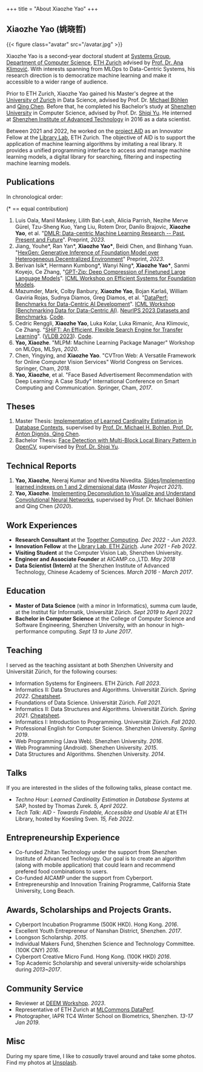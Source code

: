 +++
title = "About Xiaozhe Yao"
+++

## Xiaozhe Yao (姚晓哲)

{{< figure class="avatar" src="/avatar.jpg" >}}

Xiaozhe Yao is a second-year doctoral student at [Systems Group](https://systems.ethz.ch/), [Department of Computer Science](https://inf.ethz.ch/), [ETH Zurich](https://ethz.ch) advised by [Prof. Dr. Ana Klimović](https://anakli.inf.ethz.ch/). With interests spanning from MLOps to Data-Centric Systems, his research direction is to democratize machine learning and make it accessible to a wider range of audience.

Prior to ETH Zurich, Xiaozhe Yao gained his Master's degree at the [University of Zurich](https://uzh.ch) in Data Science, advised by Prof. Dr. [Michael Böhlen](https://www.ifi.uzh.ch/en/dbtg/Staff/Boehlen.html) and [Qing Chen](https://qingchen3.github.io/). Before that, he completed his Bachelor’s study at [Shenzhen University](https://szu.edu.cn) in Computer Science, advised by Prof. Dr. [Shiqi Yu](http://yushiqi.cn/). He interned at [Shenzhen Institute of Advanced Technology](https://siat.ac.cn) in 2016 as a data scientist.

Between 2021 and 2022, he worked on the [project AID](https://aid.autoai.org) as an Innovator Fellow at the [Library Lab](https://www.librarylab.ethz.ch/), ETH Zurich. The objective of AID is to support the application of machine learning algorithms by imitating a real library. It provides a unified programming interface to access and manage machine learning models, a digital library for searching, filtering and inspecting machine learning models.

## Publications

In chronological order:

(* == equal contribution)

1. Luis Oala, Manil Maskey, Lilith Bat-Leah, Alicia Parrish, Nezihe Merve Gürel, Tzu-Sheng Kuo, Yang Liu, Rotem Dror, Danilo Brajovic, **Xiaozhe Yao**, et al. "[DMLR: Data-centric Machine Learning Research -- Past, Present and Future](https://arxiv.org/abs/2311.13028)". Preprint, *2023*.
2. Jiang, Youhe\*, Ran Yan\*, **Xiaozhe Yao\***, Beidi Chen, and Binhang Yuan. "[HexGen: Generative Inference of Foundation Model over Heterogeneous Decentralized Environment](https://arxiv.org/abs/2311.11514)" Preprint, *2023*.
3. Berivan Isik\*, Hermann Kumbong\*, Wanyi Ning\*, **Xiaozhe Yao\***, Sanmi Koyejo, Ce Zhang, "[GPT-Zip: Deep Compression of Finetuned Large Language Models](https://openreview.net/forum?id=hO0c2tG2xL)". [ICML Workshop on Efficient Systems for Foundation Models](https://es-fomo.com/).
4. Mazumder, Mark, Colby Banbury, **Xiaozhe Yao**, Bojan Karlaš, William Gaviria Rojas, Sudnya Diamos, Greg Diamos, et al. "[DataPerf: Benchmarks for Data-Centric AI Development](http://arxiv.org/abs/2207.10062)". [ICML Workshop (Benchmarking Data for Data-Centric AI)](https://sites.google.com/view/dataperf2022). [NeurIPS 2023 Datasets and Benchmarks](https://openreview.net/forum?id=LaFKTgrZMG&referrer=%5BAuthor%20Console%5D(%2Fgroup%3Fid%3DNeurIPS.cc%2F2023%2FTrack%2FDatasets_and_Benchmarks%2FAuthors%23your-submissions)). [Code](https://github.com/mlcommons/dataperf).
5. Cedric Renggli, **Xiaozhe Yao**, Luka Kolar, Luka Rimanic, Ana Klimovic, Ce Zhang. "[SHiFT: An Efficient, Flexible Search Engine for Transfer Learning](https://arxiv.org/abs/2204.01457)". ([VLDB 2023](https://vldb.org/2023/)). [Code](https://github.com/ds3lab/shift).
6. **Yao, Xiaozhe**. "MLPM: Machine Learning Package Manager" Workshop on MLOps, MLSys, *2020*.
7. Chen, Yingying, and **Xiaozhe Yao**. "CVTron Web: A Versatile Framework for Online Computer Vision Services" World Congress on Services. Springer, Cham, *2018*.
8. **Yao, Xiaozhe**, et al. "Face Based Advertisement Recommendation with Deep Learning: A Case Study" International Conference on Smart Computing and Communication. Springer, Cham, *2017*.

## Theses

1. Master Thesis: [Implementation of Learned Cardinality Estimation in Database Contexts](https://www.merlin.uzh.ch/publication/show/22306), supervised by [Prof. Dr. Michael H. Bohlen, Prof. Dr. Anton Dignös, Qing Chen](https://www.ifi.uzh.ch/en/dbtg.html).
2. Bachelor Thesis: [Face Detection with Multi-Block Local Binary Pattern in OpenCV](https://mfr.de-1.osf.io/render?url=https://osf.io/kme5n/?direct%26mode=render%26action=download%26mode=render), supervised by [Prof. Dr. Shiqi Yu](https://faculty.sustech.edu.cn/yusq/en/).

## Technical Reports

1. **Yao, Xiaozhe**, Neeraj Kumar and Nivedita Nivedita. [Slides](https://mfr.de-1.osf.io/render?url=https://osf.io/m2sj6/?direct%26mode=render%26action=download%26mode=render)/[Implementing learned indexes on 1 and 2 dimensional data](https://mfr.de-1.osf.io/render?url=https://osf.io/2cerk/?direct%26mode=render%26action=download%26mode=render) (*Master Project 2021*).
2. **Yao, Xiaozhe**. [Implementing Deconvolution to Visualize and Understand Convolutional Neural Networks](https://mfr.de-1.osf.io/render?url=https://osf.io/hbryd/?direct%26mode=render%26action=download%26mode=render), supervised by Prof. Dr. Michael Böhlen and Qing Chen (*2020*).

## Work Experiences

* **Research Consultant** at the [Together Computing](https://www.together.xyz/). *Dec 2022 - Jun 2023*.
* **Innovation Fellow** at the [Library Lab, ETH Zürich](https://librarylab.ethz.ch). *June 2021 - Feb 2022*.
* **Visiting Student** at the Computer Vision Lab, Shenzhen University.
* **Engineer and Associate Founder** at AICAMP.co.,LTD. *May 2018*
* **Data Scientist (Intern)** at the Shenzhen Institute of Advanced Technology, Chinese Academy of Sciences. *March 2016 - March 2017*.

## Education

* **Master of Data Science** (with a minor in Informatics), summa cum laude, at the Institut für Informatik, Universität Zürich. *Sept 2019 to April 2022*
* **Bachelor in Computer Science** at the College of Computer Science and Software Engineering, Shenzhen University, with an honour in high-performance computing. *Sept 13 to June 2017*.

## Teaching

I served as the teaching assistant at both Shenzhen University and Universität Zürich, for the following courses: 

* Information Systems for Engineers. ETH Zürich. *Fall 2023*.
* Informatics II: Data Structures and Algorithms. Universität Zürich. *Spring 2022*. [Cheatsheet](https://xzyaoi.github.io/uzh-info2-cheatsheet/).
* Foundations of Data Science. Universität Zürich. *Fall 2021*.
* Informatics II: Data Structures and Algorithms. Universität Zürich. *Spring 2021*. [Cheatsheet](https://xzyaoi.github.io/uzh-info2-cheatsheet/).
* Informatics I: Introduction to Programming. Universität Zürich. *Fall 2020*.
* Professional English for Computer Science. Shenzhen University. *Spring 2019*.
* Web Programming (Java Web). Shenzhen University. *2016*.
* Web Programming (Android). Shenzhen University. *2015*.
* Data Structures and Algorithms. Shenzhen University. *2014*.

## Talks

If you are interested in the slides of the following talks, please contact me.

* *Techno Hour: Learned Cardinality Estimation in Database Systems* at SAP, hosted by Thomas Zurek. *5, April 2022*.
* *Tech Talk: AID - Towards Findable, Accessible and Usable AI* at ETH Library, hosted by Koesling Sven. *15, Feb 2022*.

## Entrepreneurship Experience

* Co-funded Zhitan Technology under the support from Shenzhen Institute of Advanced Technology. Our goal is to create an algorithm (along with mobile application) that could learn and recommend prefered food combinations to users.
* Co-funded AICAMP under the support from Cyberport.
* Entrepreneurship and Innovation Training Programme, California State University, Long Beach.

## Awards, Scholarships and Projects Grants.

* Cyberport Incubation Programme (500K HKD). Hong Kong. *2016*.
* Excellent Youth Entrepreneur of Nanshan District, Shenzhen. *2017*.
* Loongson Scholarship. *2015*.
* Individual Makers Fund, Shenzhen Science and Technology Committee. (100K CNY) *2016*.
* Cyberport Creative Micro Fund. Hong Kong. (100K HKD) *2016*.
* Top Academic Scholarship and several university-wide scholarships during *2013~2017*.

## Community Service
* Reviewer at [DEEM Workshop]((http://deem-workshop.org/)). *2023*.
* Representative of ETH Zurich at [MLCommons DataPerf](https://dataperf.org).
* Photographer, IAPR TC4 Winter School on Biometrics, Shenzhen. *13-17 Jan 2019*.

## Misc

During my spare time, I like to *casually* travel around and take some photos. Find my photos at [Unsplash](https://unsplash.com/collections/PEHOFCF6ip8/landscapes).
